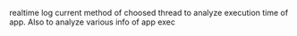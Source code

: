realtime log current method of choosed thread to analyze execution time of app. Also to analyze various info of app exec